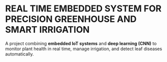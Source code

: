 # REAL TIME EMBEDDED SYSTEM FOR PRECISION GREENHOUSE AND SMART IRRIGATION

A project combining **embedded IoT systems** and **deep learning (CNN)** to monitor plant health in real time, manage irrigation, and detect leaf diseases automatically.
